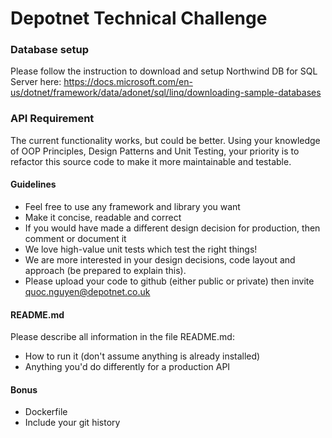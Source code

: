 ﻿
# Depotnet Technical Challenge

### Database setup
Please follow the instruction to download and setup Northwind DB for SQL Server here:
https://docs.microsoft.com/en-us/dotnet/framework/data/adonet/sql/linq/downloading-sample-databases

### API Requirement
The current functionality works, but could be better. Using your knowledge of OOP Principles, Design Patterns and Unit Testing, your priority is to refactor this source code to make it more maintainable and testable.

#### Guidelines
- Feel free to use any framework and library you want
- Make it concise, readable and correct
- If you would have made a different design decision for production, then comment or document it
- We love high-value unit tests which test the right things!
- We are more interested in your design decisions, code layout and approach (be prepared to explain this).
- Please upload your code to github (either public or private) then invite [quoc.nguyen@depotnet.co.uk]()

#### README.md
Please describe all information in the file README.md:
- How to run it (don't assume anything is already installed)
- Anything you'd do differently for a production API

#### Bonus
- Dockerfile
- Include your git history